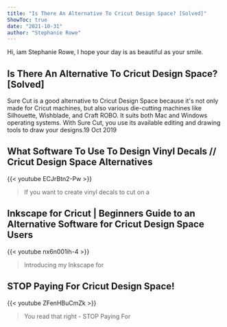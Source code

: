 ```yaml
---
title: "Is There An Alternative To Cricut Design Space? [Solved]"
ShowToc: true 
date: "2021-10-31"
author: "Stephanie Rowe" 
---
```


Hi, iam Stephanie Rowe, I hope your day is as beautiful as your smile.
## Is There An Alternative To Cricut Design Space? [Solved]
Sure Cut is a good alternative to Cricut Design Space because it's not only made for Cricut machines, but also various die-cutting machines like Silhouette, Wishblade, and Craft ROBO. It suits both Mac and Windows operating systems. With Sure Cut, you use its available editing and drawing tools to draw your designs.19 Oct 2019

## What Software To Use To Design Vinyl Decals // Cricut Design Space Alternatives
{{< youtube ECJrBtn2-Pw >}}
>If you want to create vinyl decals to cut on a 

## Inkscape for Cricut | Beginners Guide to an Alternative Software for Cricut Design Space Users
{{< youtube nx6n001ih-4 >}}
>Introducing my Inkscape for 

## STOP Paying For Cricut Design Space!
{{< youtube ZFenHBuCmZk >}}
>You read that right - STOP Paying For 

